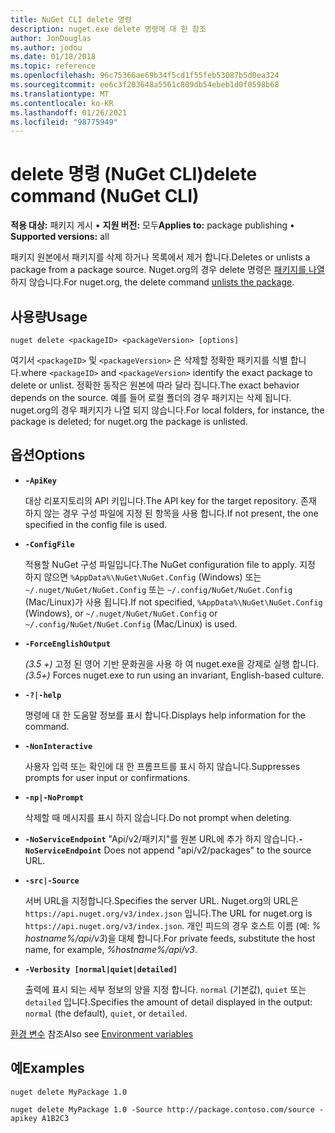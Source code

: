 ```yaml
---
title: NuGet CLI delete 명령
description: nuget.exe delete 명령에 대 한 참조
author: JonDouglas
ms.author: jodou
ms.date: 01/18/2018
ms.topic: reference
ms.openlocfilehash: 96c75366ae69b34f5cd1f55feb53087b5d0ea324
ms.sourcegitcommit: ee6c3f203648a5561c809db54ebeb1d0f0598b68
ms.translationtype: MT
ms.contentlocale: ko-KR
ms.lasthandoff: 01/26/2021
ms.locfileid: "98775949"
---
```

# <a name="delete-command-nuget-cli"></a><span data-ttu-id="9893e-103">delete 명령 (NuGet CLI)</span><span class="sxs-lookup"><span data-stu-id="9893e-103">delete command (NuGet CLI)</span></span>

<span data-ttu-id="9893e-104">**적용 대상:** 패키지 게시 &bullet; **지원 버전:** 모두</span><span class="sxs-lookup"><span data-stu-id="9893e-104">**Applies to:** package publishing &bullet; **Supported versions:** all</span></span>

<span data-ttu-id="9893e-105">패키지 원본에서 패키지를 삭제 하거나 목록에서 제거 합니다.</span><span class="sxs-lookup"><span data-stu-id="9893e-105">Deletes or unlists a package from a package source.</span></span> <span data-ttu-id="9893e-106">Nuget.org의 경우 delete 명령은 [패키지를 나열](../../nuget-org/policies/deleting-packages.md)하지 않습니다.</span><span class="sxs-lookup"><span data-stu-id="9893e-106">For nuget.org, the delete command [unlists the package](../../nuget-org/policies/deleting-packages.md).</span></span>

## <a name="usage"></a><span data-ttu-id="9893e-107">사용량</span><span class="sxs-lookup"><span data-stu-id="9893e-107">Usage</span></span>

```cli
nuget delete <packageID> <packageVersion> [options]
```

<span data-ttu-id="9893e-108">여기서 `<packageID>` 및 `<packageVersion>` 은 삭제할 정확한 패키지를 식별 합니다.</span><span class="sxs-lookup"><span data-stu-id="9893e-108">where `<packageID>` and `<packageVersion>` identify the exact package to delete or unlist.</span></span> <span data-ttu-id="9893e-109">정확한 동작은 원본에 따라 달라 집니다.</span><span class="sxs-lookup"><span data-stu-id="9893e-109">The exact behavior depends on the source.</span></span> <span data-ttu-id="9893e-110">예를 들어 로컬 폴더의 경우 패키지는 삭제 됩니다. nuget.org의 경우 패키지가 나열 되지 않습니다.</span><span class="sxs-lookup"><span data-stu-id="9893e-110">For local folders, for instance, the package is deleted; for nuget.org the package is unlisted.</span></span>

## <a name="options"></a><span data-ttu-id="9893e-111">옵션</span><span class="sxs-lookup"><span data-stu-id="9893e-111">Options</span></span>

- **`-ApiKey`**

  <span data-ttu-id="9893e-112">대상 리포지토리의 API 키입니다.</span><span class="sxs-lookup"><span data-stu-id="9893e-112">The API key for the target repository.</span></span> <span data-ttu-id="9893e-113">존재 하지 않는 경우 구성 파일에 지정 된 항목을 사용 합니다.</span><span class="sxs-lookup"><span data-stu-id="9893e-113">If not present, the one specified in the config file is used.</span></span>

- **`-ConfigFile`**

  <span data-ttu-id="9893e-114">적용할 NuGet 구성 파일입니다.</span><span class="sxs-lookup"><span data-stu-id="9893e-114">The NuGet configuration file to apply.</span></span> <span data-ttu-id="9893e-115">지정 하지 않으면 `%AppData%\NuGet\NuGet.Config` (Windows) 또는 `~/.nuget/NuGet/NuGet.Config` 또는 `~/.config/NuGet/NuGet.Config` (Mac/Linux)가 사용 됩니다.</span><span class="sxs-lookup"><span data-stu-id="9893e-115">If not specified, `%AppData%\NuGet\NuGet.Config` (Windows), or `~/.nuget/NuGet/NuGet.Config` or `~/.config/NuGet/NuGet.Config` (Mac/Linux) is used.</span></span>

- **`-ForceEnglishOutput`**

  <span data-ttu-id="9893e-116">*(3.5 +)* 고정 된 영어 기반 문화권을 사용 하 여 nuget.exe을 강제로 실행 합니다.</span><span class="sxs-lookup"><span data-stu-id="9893e-116">*(3.5+)* Forces nuget.exe to run using an invariant, English-based culture.</span></span>

- **`-?|-help`**

  <span data-ttu-id="9893e-117">명령에 대 한 도움말 정보를 표시 합니다.</span><span class="sxs-lookup"><span data-stu-id="9893e-117">Displays help information for the command.</span></span>

- **`-NonInteractive`**

  <span data-ttu-id="9893e-118">사용자 입력 또는 확인에 대 한 프롬프트를 표시 하지 않습니다.</span><span class="sxs-lookup"><span data-stu-id="9893e-118">Suppresses prompts for user input or confirmations.</span></span>

 - **`-np|-NoPrompt`**

   <span data-ttu-id="9893e-119">삭제할 때 메시지를 표시 하지 않습니다.</span><span class="sxs-lookup"><span data-stu-id="9893e-119">Do not prompt when deleting.</span></span>

 - <span data-ttu-id="9893e-120">**`-NoServiceEndpoint`** "Api/v2/패키지"를 원본 URL에 추가 하지 않습니다.</span><span class="sxs-lookup"><span data-stu-id="9893e-120">**`-NoServiceEndpoint`** Does not append "api/v2/packages" to the source URL.</span></span>

- **`-src|-Source`**

  <span data-ttu-id="9893e-121">서버 URL을 지정합니다.</span><span class="sxs-lookup"><span data-stu-id="9893e-121">Specifies the server URL.</span></span> <span data-ttu-id="9893e-122">Nuget.org의 URL은 `https://api.nuget.org/v3/index.json` 입니다.</span><span class="sxs-lookup"><span data-stu-id="9893e-122">The URL for nuget.org is `https://api.nuget.org/v3/index.json`.</span></span> <span data-ttu-id="9893e-123">개인 피드의 경우 호스트 이름 (예: *% hostname%/api/v3*)을 대체 합니다.</span><span class="sxs-lookup"><span data-stu-id="9893e-123">For private feeds, substitute the host name, for example, *%hostname%/api/v3*.</span></span>

- **`-Verbosity [normal|quiet|detailed]`**

  <span data-ttu-id="9893e-124">출력에 표시 되는 세부 정보의 양을 지정 합니다. `normal` (기본값), `quiet` 또는 `detailed` 입니다.</span><span class="sxs-lookup"><span data-stu-id="9893e-124">Specifies the amount of detail displayed in the output: `normal` (the default), `quiet`, or `detailed`.</span></span>

<span data-ttu-id="9893e-125">[환경 변수](cli-ref-environment-variables.md) 참조</span><span class="sxs-lookup"><span data-stu-id="9893e-125">Also see [Environment variables](cli-ref-environment-variables.md)</span></span>

## <a name="examples"></a><span data-ttu-id="9893e-126">예</span><span class="sxs-lookup"><span data-stu-id="9893e-126">Examples</span></span>

```cli
nuget delete MyPackage 1.0

nuget delete MyPackage 1.0 -Source http://package.contoso.com/source -apikey A1B2C3
```
